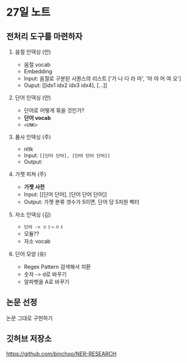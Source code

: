 # 27일 노트

## 전처리 도구를 마련하자

1. 음절 인덱싱 (안)
   - 음절 vocab
   - Embedding
   - Input: 음절로 구분된 시퀀스의 리스트 ['가 나 다 라 마', '아 야 어 여 오']
   - Ouput: [[idx1 idx2 idx3 idx4], [...]]

2. 단어 인덱싱 (안)
   - 단어로 어떻게 묶을 것인가?
   - **단어 vocab**
   - `<UNK>`

3. 품사 인덱싱 (주)
   - nltk
   - Input: `[[단어 단어], [단어 단어 단어]]`
   - Output: 

4. 가젯 피쳐 (주)
   - **가젯 사전**
   - Input: [[단어 단어], [단어 단어 단어]]
   - Output: 가젯 분류 갯수가 5이면, 단어 당 5차원 벡터

5. 자소 인덱싱 (김)
   - `단어 -> ㄷㅏㄴㅇㅓ`
   - 모듈??
   - 자소 vocab
6. 단어 모양 (유)
   - Regex Pattern 검색해서 치환
   - 숫자 -> d로 바꾸기
   - 알파벳을 A로 바꾸기

## 논문 선정

논문 그대로 구현하기

## 깃허브 저장소

https://github.com/binchoo/NER-RESEARCH

